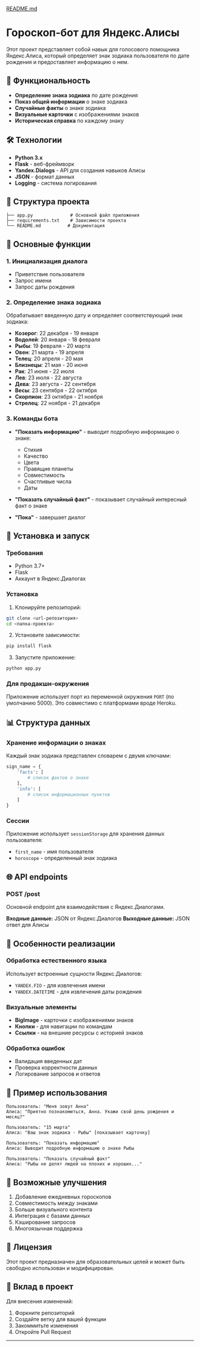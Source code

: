 [README.md](https://github.com/user-attachments/files/22712120/README.md)

# Гороскоп-бот для Яндекс.Алисы

Этот проект представляет собой навык для голосового помощника Яндекс.Алиса, который определяет знак зодиака пользователя по дате рождения и предоставляет информацию о нем.

## 🚀 Функциональность

- **Определение знака зодиака** по дате рождения
- **Показ общей информации** о знаке зодиака
- **Случайные факты** о знаке зодиака
- **Визуальные карточки** с изображениями знаков
- **Историческая справка** по каждому знаку

## 🛠 Технологии

- **Python 3.x**
- **Flask** - веб-фреймворк
- **Yandex.Dialogs** - API для создания навыков Алисы
- **JSON** - формат данных
- **Logging** - система логирования

## 📁 Структура проекта

```
├── app.py              # Основной файл приложения
├── requirements.txt    # Зависимости проекта
└── README.md          # Документация
```

## 🎯 Основные функции

### 1. Инициализация диалога
- Приветствие пользователя
- Запрос имени
- Запрос даты рождения

### 2. Определение знака зодиака
Обрабатывает введенную дату и определяет соответствующий знак зодиака:

- **Козерог**: 22 декабря - 19 января
- **Водолей**: 20 января - 18 февраля
- **Рыбы**: 19 февраля - 20 марта
- **Овен**: 21 марта - 19 апреля
- **Телец**: 20 апреля - 20 мая
- **Близнецы**: 21 мая - 20 июня
- **Рак**: 21 июня - 22 июля
- **Лев**: 23 июля - 22 августа
- **Дева**: 23 августа - 22 сентября
- **Весы**: 23 сентября - 22 октября
- **Скорпион**: 23 октября - 21 ноября
- **Стрелец**: 22 ноября - 21 декабря

### 3. Команды бота

- **"Показать информацию"** - выводит подробную информацию о знаке:
  - Стихия
  - Качество
  - Цвета
  - Правящие планеты
  - Совместимость
  - Счастливые числа
  - Даты

- **"Показать случайный факт"** - показывает случайный интересный факт о знаке

- **"Пока"** - завершает диалог

## 🔧 Установка и запуск

### Требования
- Python 3.7+
- Flask
- Аккаунт в Яндекс.Диалогах

### Установка

1. Клонируйте репозиторий:
```bash
git clone <url-репозитория>
cd <папка-проекта>
```

2. Установите зависимости:
```bash
pip install flask
```

3. Запустите приложение:
```bash
python app.py
```

### Для продакшн-окружения

Приложение использует порт из переменной окружения `PORT` (по умолчанию 5000). Это совместимо с платформами вроде Heroku.

## 📊 Структура данных

### Хранение информации о знаках
Каждый знак зодиака представлен словарем с двумя ключами:

```python
sign_name = {
    'facts': [
        # список фактов о знаке
    ],
    'info': [
        # список информационных пунктов
    ]
}
```

### Сессии
Приложение использует `sessionStorage` для хранения данных пользователя:
- `first_name` - имя пользователя
- `horoscope` - определенный знак зодиака

## 🌐 API endpoints

### POST /post
Основной endpoint для взаимодействия с Яндекс.Диалогами.

**Входные данные:** JSON от Яндекс.Диалогов
**Выходные данные:** JSON ответ для Алисы

## 🎨 Особенности реализации

### Обработка естественного языка
Использует встроенные сущности Яндекс.Диалогов:
- `YANDEX.FIO` - для извлечения имени
- `YANDEX.DATETIME` - для извлечения даты рождения

### Визуальные элементы
- **BigImage** - карточки с изображениями знаков
- **Кнопки** - для навигации по командам
- **Ссылки** - на внешние ресурсы с историей знаков

### Обработка ошибок
- Валидация введенных дат
- Проверка корректности данных
- Логирование запросов и ответов

## 📝 Пример использования

```
Пользователь: "Меня зовут Анна"
Алиса: "Приятно познакомиться, Анна. Укажи свой день рождения и месяц?"

Пользователь: "15 марта"
Алиса: "Ваш знак зодиака - Рыбы" [показывает карточку]

Пользователь: "Показать информацию"
Алиса: Выводит подробную информацию о знаке Рыбы

Пользователь: "Показать случайный факт"
Алиса: "Рыбы не делят людей на плохих и хороших..."
```

## 🔮 Возможные улучшения

1. Добавление ежедневных гороскопов
2. Совместимость между знаками
3. Больше визуального контента
4. Интеграция с базами данных
5. Кэширование запросов
6. Многоязычная поддержка

## 📄 Лицензия

Этот проект предназначен для образовательных целей и может быть свободно использован и модифицирован.

## 🤝 Вклад в проект

Для внесения изменений:
1. Форкните репозиторий
2. Создайте ветку для вашей функции
3. Закоммитьте изменения
4. Откройте Pull Request

---

